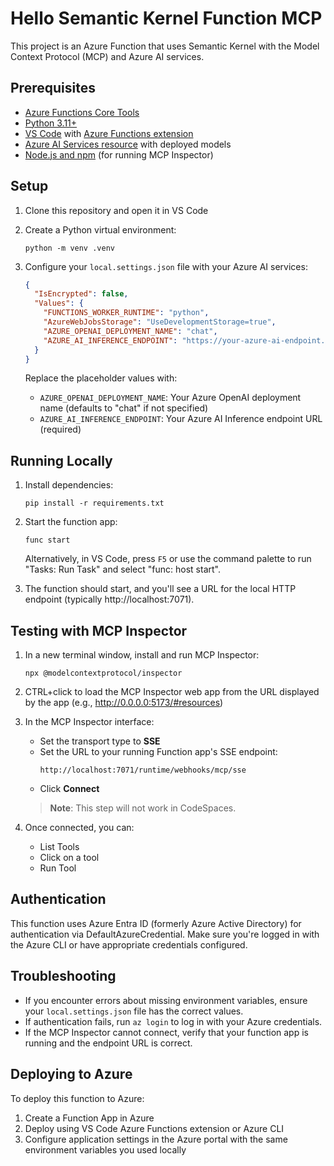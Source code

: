 # Hello Semantic Kernel Function MCP

This project is an Azure Function that uses Semantic Kernel with the Model Context Protocol (MCP) and Azure AI services.

## Prerequisites

- [Azure Functions Core Tools](https://learn.microsoft.com/azure/azure-functions/functions-run-local)
- [Python 3.11+](https://www.python.org/downloads/)
- [VS Code](https://code.visualstudio.com/) with [Azure Functions extension](https://marketplace.visualstudio.com/items?itemName=ms-azuretools.vscode-azurefunctions)
- [Azure AI Services resource](https://portal.azure.com) with deployed models
- [Node.js and npm](https://nodejs.org/) (for running MCP Inspector)

## Setup

1. Clone this repository and open it in VS Code

2. Create a Python virtual environment:
   ```
   python -m venv .venv
   ```

3. Configure your `local.settings.json` file with your Azure AI services:
   ```json
   {
     "IsEncrypted": false,
     "Values": {
       "FUNCTIONS_WORKER_RUNTIME": "python",
       "AzureWebJobsStorage": "UseDevelopmentStorage=true",
       "AZURE_OPENAI_DEPLOYMENT_NAME": "chat",
       "AZURE_AI_INFERENCE_ENDPOINT": "https://your-azure-ai-endpoint.com"
     }
   }
   ```

   Replace the placeholder values with:
   - `AZURE_OPENAI_DEPLOYMENT_NAME`: Your Azure OpenAI deployment name (defaults to "chat" if not specified)
   - `AZURE_AI_INFERENCE_ENDPOINT`: Your Azure AI Inference endpoint URL (required)

## Running Locally

1. Install dependencies:
   ```
   pip install -r requirements.txt
   ```

2. Start the function app:
   ```
   func start
   ```
   
   Alternatively, in VS Code, press `F5` or use the command palette to run "Tasks: Run Task" and select "func: host start".

3. The function should start, and you'll see a URL for the local HTTP endpoint (typically http://localhost:7071).

## Testing with MCP Inspector

1. In a new terminal window, install and run MCP Inspector:
   ```
   npx @modelcontextprotocol/inspector
   ```

2. CTRL+click to load the MCP Inspector web app from the URL displayed by the app (e.g., http://0.0.0.0:5173/#resources)

3. In the MCP Inspector interface:
   - Set the transport type to **SSE**
   - Set the URL to your running Function app's SSE endpoint:
     ```
     http://localhost:7071/runtime/webhooks/mcp/sse
     ```
   - Click **Connect**

   > **Note**: This step will not work in CodeSpaces.

4. Once connected, you can:
   - List Tools
   - Click on a tool
   - Run Tool

## Authentication

This function uses Azure Entra ID (formerly Azure Active Directory) for authentication via DefaultAzureCredential. Make sure you're logged in with the Azure CLI or have appropriate credentials configured.

## Troubleshooting

- If you encounter errors about missing environment variables, ensure your `local.settings.json` file has the correct values.
- If authentication fails, run `az login` to log in with your Azure credentials.
- If the MCP Inspector cannot connect, verify that your function app is running and the endpoint URL is correct.

## Deploying to Azure

To deploy this function to Azure:

1. Create a Function App in Azure
2. Deploy using VS Code Azure Functions extension or Azure CLI
3. Configure application settings in the Azure portal with the same environment variables you used locally